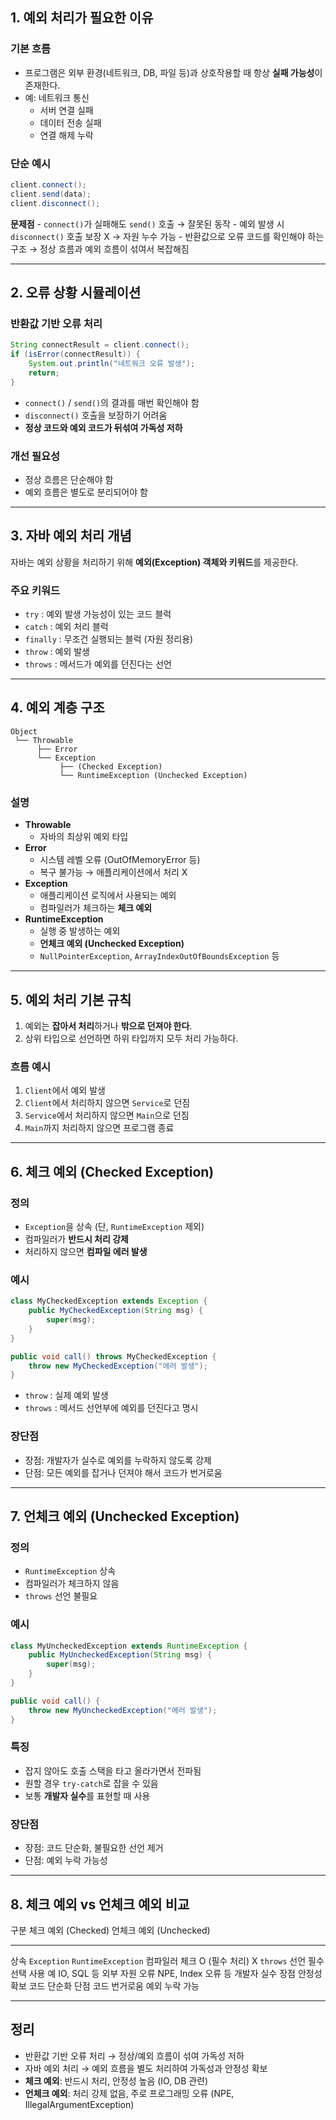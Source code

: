## 1. 예외 처리가 필요한 이유

### 기본 흐름

-   프로그램은 외부 환경(네트워크, DB, 파일 등)과 상호작용할 때 항상
    **실패 가능성**이 존재한다.
-   예: 네트워크 통신
    -   서버 연결 실패
    -   데이터 전송 실패
    -   연결 해제 누락

### 단순 예시

``` java
client.connect();
client.send(data);
client.disconnect();
```

**문제점** - `connect()`가 실패해도 `send()` 호출 → 잘못된 동작 - 예외
발생 시 `disconnect()` 호출 보장 X → 자원 누수 가능 - 반환값으로 오류
코드를 확인해야 하는 구조 → 정상 흐름과 예외 흐름이 섞여서 복잡해짐

------------------------------------------------------------------------

## 2. 오류 상황 시뮬레이션

### 반환값 기반 오류 처리

``` java
String connectResult = client.connect();
if (isError(connectResult)) {
    System.out.println("네트워크 오류 발생");
    return;
}
```

-   `connect()` / `send()`의 결과를 매번 확인해야 함
-   `disconnect()` 호출을 보장하기 어려움
-   **정상 코드와 예외 코드가 뒤섞여 가독성 저하**

### 개선 필요성

-   정상 흐름은 단순해야 함
-   예외 흐름은 별도로 분리되어야 함

------------------------------------------------------------------------

## 3. 자바 예외 처리 개념

자바는 예외 상황을 처리하기 위해 **예외(Exception) 객체와 키워드**를
제공한다.

### 주요 키워드

-   `try` : 예외 발생 가능성이 있는 코드 블럭
-   `catch` : 예외 처리 블럭
-   `finally` : 무조건 실행되는 블럭 (자원 정리용)
-   `throw` : 예외 발생
-   `throws` : 메서드가 예외를 던진다는 선언

------------------------------------------------------------------------

## 4. 예외 계층 구조

    Object
     └── Throwable
          ├── Error
          └── Exception
               ├── (Checked Exception)
               └── RuntimeException (Unchecked Exception)

### 설명

-   **Throwable**
    -   자바의 최상위 예외 타입
-   **Error**
    -   시스템 레벨 오류 (OutOfMemoryError 등)
    -   복구 불가능 → 애플리케이션에서 처리 X
-   **Exception**
    -   애플리케이션 로직에서 사용되는 예외
    -   컴파일러가 체크하는 **체크 예외**
-   **RuntimeException**
    -   실행 중 발생하는 예외
    -   **언체크 예외 (Unchecked Exception)**
    -   `NullPointerException`, `ArrayIndexOutOfBoundsException` 등

------------------------------------------------------------------------

## 5. 예외 처리 기본 규칙

1.  예외는 **잡아서 처리**하거나 **밖으로 던져야 한다**.
2.  상위 타입으로 선언하면 하위 타입까지 모두 처리 가능하다.

### 흐름 예시

1.  `Client`에서 예외 발생
2.  `Client`에서 처리하지 않으면 `Service`로 던짐
3.  `Service`에서 처리하지 않으면 `Main`으로 던짐
4.  `Main`까지 처리하지 않으면 프로그램 종료

------------------------------------------------------------------------

## 6. 체크 예외 (Checked Exception)

### 정의

-   `Exception`을 상속 (단, `RuntimeException` 제외)
-   컴파일러가 **반드시 처리 강제**
-   처리하지 않으면 **컴파일 에러 발생**

### 예시

``` java
class MyCheckedException extends Exception {
    public MyCheckedException(String msg) {
        super(msg);
    }
}

public void call() throws MyCheckedException {
    throw new MyCheckedException("에러 발생");
}
```

-   `throw` : 실제 예외 발생
-   `throws` : 메서드 선언부에 예외를 던진다고 명시

### 장단점

-   장점: 개발자가 실수로 예외를 누락하지 않도록 강제
-   단점: 모든 예외를 잡거나 던져야 해서 코드가 번거로움

------------------------------------------------------------------------

## 7. 언체크 예외 (Unchecked Exception)

### 정의

-   `RuntimeException` 상속
-   컴파일러가 체크하지 않음
-   `throws` 선언 불필요

### 예시

``` java
class MyUncheckedException extends RuntimeException {
    public MyUncheckedException(String msg) {
        super(msg);
    }
}

public void call() {
    throw new MyUncheckedException("에러 발생");
}
```

### 특징

-   잡지 않아도 호출 스택을 타고 올라가면서 전파됨
-   원할 경우 `try-catch`로 잡을 수 있음
-   보통 **개발자 실수**를 표현할 때 사용

### 장단점

-   장점: 코드 단순화, 불필요한 선언 제거
-   단점: 예외 누락 가능성

------------------------------------------------------------------------

## 8. 체크 예외 vs 언체크 예외 비교

구분            체크 예외 (Checked)         언체크 예외 (Unchecked)
  --------------- --------------------------- --------------------------------
상속            `Exception`                 `RuntimeException`
컴파일러 체크   O (필수 처리)               X
`throws` 선언   필수                        선택
사용 예         IO, SQL 등 외부 자원 오류   NPE, Index 오류 등 개발자 실수
장점            안정성 확보                 코드 단순화
단점            코드 번거로움               예외 누락 가능

------------------------------------------------------------------------

## 정리

-   반환값 기반 오류 처리 → 정상/예외 흐름이 섞여 가독성 저하
-   자바 예외 처리 → 예외 흐름을 별도 처리하여 가독성과 안정성 확보
-   **체크 예외**: 반드시 처리, 안정성 높음 (IO, DB 관련)
-   **언체크 예외**: 처리 강제 없음, 주로 프로그래밍 오류 (NPE,
    IllegalArgumentException)

